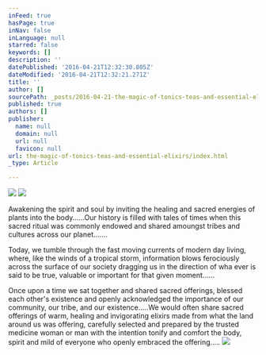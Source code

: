 ```yaml
---
inFeed: true
hasPage: true
inNav: false
inLanguage: null
starred: false
keywords: []
description: ''
datePublished: '2016-04-21T12:32:30.805Z'
dateModified: '2016-04-21T12:32:21.271Z'
title: ''
author: []
sourcePath: _posts/2016-04-21-the-magic-of-tonics-teas-and-essential-elixirs.md
published: true
authors: []
publisher:
  name: null
  domain: null
  url: null
  favicon: null
url: the-magic-of-tonics-teas-and-essential-elixirs/index.html
_type: Article

---
```

![](https://the-grid-user-content.s3-us-west-2.amazonaws.com/3d86577a-4863-4bc6-933c-7b190bba42ad.jpg)
![](https://the-grid-user-content.s3-us-west-2.amazonaws.com/bec082ea-8509-493d-b175-e3322626cb89.jpg)

Awakening the spirit and soul by inviting the healing and sacred energies of plants into the body......Our history is filled with tales of times when this sacred ritual was commonly endowed and shared amoungst tribes and cultures across our planet.......

Today, we tumble through the fast moving currents of modern day living, where, like the winds of a tropical storm, information blows ferociously across the surface of our society dragging us in the direction of wha ever is said to be true, valuable or important for that given moment......

Once upon a time we sat together and shared sacred offerings, blessed each other's existence and openly acknowledged the importance of our community, our tribe, and our existence.....We would often share sacred offerings of warm, healing and invigorating elixirs made from what the land around us was offering, carefully selected and prepared by the trusted medicine woman or man with the intention tonify and comfort the body, spirit and mild of everyone who openly embraced the offering.....
![](https://the-grid-user-content.s3-us-west-2.amazonaws.com/7e9a5810-c5a5-4a31-a81d-660bf63589fc.jpg)